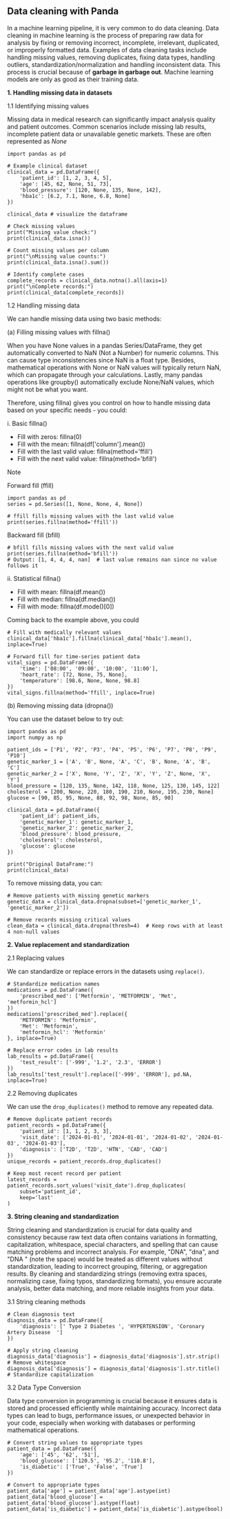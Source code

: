 ## Data cleaning with Panda

In a machine learning pipeline, it is very common to do data cleaning. Data cleaning in machine learning is the process of preparing raw data for analysis by fixing or removing incorrect, incomplete, irrelevant, duplicated, or improperly formatted data. Examples of data cleaning tasks include handling missing values, removing duplicates, fixing data types, handling outliers, standardization/normalization and handling inconsistent data.
This process is crucial because of **garbage in garbage out**. Machine learning models are only as good as their training data.

**1. Handling missing data in datasets**

1.1 Identifying missing values 

Missing data in medical research can significantly impact analysis quality and patient outcomes. Common scenarios include missing lab results, incomplete patient data or unavailable genetic markets. These are often represented as *None*

```
import pandas as pd

# Example clinical dataset
clinical_data = pd.DataFrame({
    'patient_id': [1, 2, 3, 4, 5],
    'age': [45, 62, None, 51, 73],
    'blood_pressure': [120, None, 135, None, 142],
    'hba1c': [6.2, 7.1, None, 6.8, None]
})

clinical_data # visualize the dataframe

# Check missing values
print("Missing value check:")
print(clinical_data.isna())

# Count missing values per column
print("\nMissing value counts:")
print(clinical_data.isna().sum())

# Identify complete cases
complete_records = clinical_data.notna().all(axis=1)
print("\nComplete records:")
print(clinical_data[complete_records])
```

1.2 Handling missing data

We can handle missing data using two basic methods:

(a) Filling missing values with fillna()

When you have None values in a pandas Series/DataFrame, they get automatically converted to NaN (Not a Number) for numeric columns. This can cause type inconsistencies since NaN is a float type. Besides, mathematical operations with None or NaN values will typically return NaN, which can propagate through your calculations. Lastly, many pandas operations like groupby() automatically exclude None/NaN values, which might not be what you want.

Therefore, using fillna) gives you control on how to handle missing data based on your specific needs - you could:

i. Basic fillna()
- Fill with zeros: fillna(0)
- Fill with the mean: fillna(df['column'].mean())
- Fill with the last valid value: fillna(method='ffill')
- Fill with the next valid value: fillna(method='bfill')

> [!NOTE]  
> Forward fill (ffill)
> 
> ```
> import pandas as pd
> series = pd.Series([1, None, None, 4, None])
> 
> # ffill fills missing values with the last valid value
> print(series.fillna(method='ffill'))
> ```
>
> Backward fill (bfill)
>
> ```
> # bfill fills missing values with the next valid value
> print(series.fillna(method='bfill'))
> # Output: [1, 4, 4, 4, nan]  # last value remains nan since no value follows it
> ```


ii. Statistical fillna()
- Fill with mean: fillna(df.mean())  
- Fill with median: fillna(df.median()) 
- Fill with mode: fillna(df.mode()[0])  

Coming back to the example above, you could

```
# Fill with medically relevant values
clinical_data['hba1c'].fillna(clinical_data['hba1c'].mean(), inplace=True)

# Forward fill for time-series patient data
vital_signs = pd.DataFrame({
    'time': ['08:00', '09:00', '10:00', '11:00'],
    'heart_rate': [72, None, 75, None],
    'temperature': [98.6, None, None, 98.8]
})
vital_signs.fillna(method='ffill', inplace=True)
```

(b) Removing missing data (dropna())

You can use the dataset below to try out:

```
import pandas as pd
import numpy as np

patient_ids = ['P1', 'P2', 'P3', 'P4', 'P5', 'P6', 'P7', 'P8', 'P9', 'P10']
genetic_marker_1 = ['A', 'B', None, 'A', 'C', 'B', None, 'A', 'B', 'C']
genetic_marker_2 = ['X', None, 'Y', 'Z', 'X', 'Y', 'Z', None, 'X', 'Y']
blood_pressure = [120, 135, None, 142, 118, None, 125, 130, 145, 122]
cholesterol = [200, None, 220, 180, 190, 210, None, 195, 230, None]
glucose = [90, 85, 95, None, 88, 92, 98, None, 85, 90]

clinical_data = pd.DataFrame({
    'patient_id': patient_ids,
    'genetic_marker_1': genetic_marker_1,
    'genetic_marker_2': genetic_marker_2,
    'blood_pressure': blood_pressure,
    'cholesterol': cholesterol,
    'glucose': glucose
})

print("Original DataFrame:")
print(clinical_data)
```

To remove missing data, you can:

```
# Remove patients with missing genetic markers
genetic_data = clinical_data.dropna(subset=['genetic_marker_1', 'genetic_marker_2'])

# Remove records missing critical values
clean_data = clinical_data.dropna(thresh=4)  # Keep rows with at least 4 non-null values
```

**2. Value replacement and standardization**

2.1 Replacing values

We can standardize or replace errors in the datasets using `replace()`. 

```
# Standardize medication names
medications = pd.DataFrame({
    'prescribed_med': ['Metformin', 'METFORMIN', 'Met', 'metformin_hcl']
})
medications['prescribed_med'].replace({
    'METFORMIN': 'Metformin',
    'Met': 'Metformin',
    'metformin_hcl': 'Metformin'
}, inplace=True)

# Replace error codes in lab results
lab_results = pd.DataFrame({
    'test_result': ['-999', '1.2', '2.3', 'ERROR']
})
lab_results['test_result'].replace(['-999', 'ERROR'], pd.NA, inplace=True)
```

2.2 Removing duplicates

We can use the `drop_duplicates()` method to remove any repeated data.

```
# Remove duplicate patient records
patient_records = pd.DataFrame({
    'patient_id': [1, 1, 2, 3, 3],
    'visit_date': ['2024-01-01', '2024-01-01', '2024-01-02', '2024-01-03', '2024-01-03'],
    'diagnosis': ['T2D', 'T2D', 'HTN', 'CAD', 'CAD']
})
unique_records = patient_records.drop_duplicates()

# Keep most recent record per patient
latest_records = patient_records.sort_values('visit_date').drop_duplicates(
    subset='patient_id', 
    keep='last'
)
```

**3. String cleaning and standardization**

String cleaning and standardization is crucial for data quality and consistency because raw text data often contains variations in formatting, capitalization, whitespace, special characters, and spelling that can cause matching problems and incorrect analysis. For example, "DNA", "dna", and "DNA " (note the space) would be treated as different values without standardization, leading to incorrect grouping, filtering, or aggregation results. By cleaning and standardizing strings (removing extra spaces, normalizing case, fixing typos, standardizing formats), you ensure accurate analysis, better data matching, and more reliable insights from your data.

3.1 String cleaning methods

```
# Clean diagnosis text
diagnosis_data = pd.DataFrame({
    'diagnosis': [' Type 2 Diabetes ', 'HYPERTENSION', 'Coronary Artery Disease  ']
})

# Apply string cleaning
diagnosis_data['diagnosis'] = diagnosis_data['diagnosis'].str.strip()  # Remove whitespace
diagnosis_data['diagnosis'] = diagnosis_data['diagnosis'].str.title()  # Standardize capitalization
```

3.2 Data Type Conversion

Data type conversion in programming is crucial because it ensures data is stored and processed efficiently while maintaining accuracy. Incorrect data types can lead to bugs, performance issues, or unexpected behavior in your code, especially when working with databases or performing mathematical operations.

```
# Convert string values to appropriate types
patient_data = pd.DataFrame({
    'age': ['45', '62', '51'],
    'blood_glucose': ['120.5', '95.2', '110.8'],
    'is_diabetic': ['True', 'False', 'True']
})

# Convert to appropriate types
patient_data['age'] = patient_data['age'].astype(int)
patient_data['blood_glucose'] = patient_data['blood_glucose'].astype(float)
patient_data['is_diabetic'] = patient_data['is_diabetic'].astype(bool)
```
